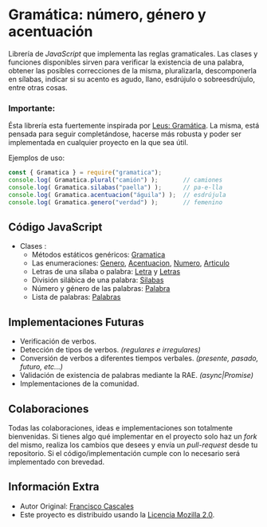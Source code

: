 Gramática: número, género y acentuación
=======================================

Librería de *JavaScript* que implementa las reglas gramaticales. Las clases y funciones disponibles sirven para verificar la existencia de una palabra, obtener las posibles correcciones de la misma, pluralizarla, descomponerla en sílabas, indicar si su acento es agudo, llano, esdrújulo o sobreesdrújulo, entre otras cosas.

### Importante:
Ésta librería esta fuertemente inspirada por [Leus: Gramática](https://github.com/leus/gramatica). La misma, está pensada para seguir completándose, hacerse más robusta y poder ser implementada en cualquier proyecto en la que sea útil.

Ejemplos de uso:

```js
const { Gramatica } = require("gramatica");
console.log( Gramatica.plural("camión") );       // camiones
console.log( Gramatica.silabas("paella") );      // pa-e-lla
console.log( Gramatica.acentuacion("águila") );  // esdrújula
console.log( Gramatica.genero("verdad") );       // femenino
```

Código JavaScript
-----------

-   Clases :
    -   Métodos estáticos genéricos: [Gramatica](https://github.com/DanLop618/gramatica/blob/main/src/Gramatica.js)
    -   Las enumeraciones: [Genero](https://github.com/DanLop618/gramatica/blob/main/src/Genero.js), [Acentuacion](https://github.com/DanLop618/gramatica/blob/main/src/Acentuacion.js), [Numero](https://github.com/DanLop618/gramatica/blob/main/src/Numero.js), [Articulo](https://github.com/DanLop618/gramatica/blob/main/src/Articulo.js)
    -   Letras de una sílaba o palabra: [Letra](https://github.com/DanLop618/gramatica/blob/main/src/Letra.js) y [Letras](https://github.com/DanLop618/gramatica/blob/main/src/Letras.js)
    -   División silábica de una palabra: [Silabas](https://github.com/DanLop618/gramatica/blob/main/src/Silabas.js)
    -   Número y género de las palabras: [Palabra](https://github.com/DanLop618/gramatica/blob/main/src/Palabra.js)
    -   Lista de palabras: [Palabras](https://github.com/DanLop618/gramatica/blob/main/src/Palabras.js)

Implementaciones Futuras
------------------------
- Verificación de verbos.
- Detección de tipos de verbos. *(regulares e irregulares)*
- Conversión de verbos a diferentes tiempos verbales. *(presente, pasado, futuro, etc...)*
- Validación de existencia de palabras mediante la RAE. *(async|Promise)*
- Implementaciones de la comunidad.

Colaboraciones
--------------
Todas las colaboraciones, ideas e implementaciones son totalmente bienvenidas. Si tienes algo qué implementar en el proyecto solo haz un *fork* del mismo, realiza los cambios que desees y envía un *pull-request* desde tu repositorio. Si el código/implementación cumple con lo necesario será implementado con brevedad.

Información Extra
-----------------
- Autor Original: [Francisco Cascales](https://proinf.net/)
- Este proyecto es distribuido usando la [Licencia Mozilla 2.0](http://mozilla.org/MPL/2.0/).
